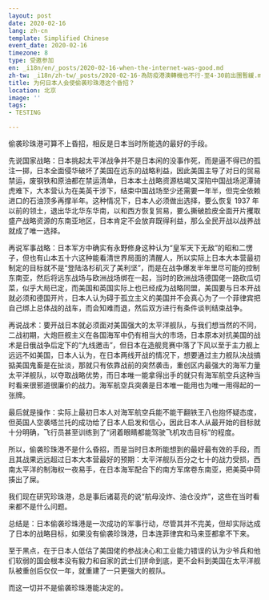 ```yaml
---
layout: post
date: 2020-02-16
lang: zh-cn
template: Simplified Chinese
event_date: 2020-02-16
timezone: 8
type: 受邀参加
en: _i18n/en/_posts/2020-02-16-when-the-internet-was-good.md
zh-tw: _i18n/zh-tw/_posts/2020-02-16-為防疫港澳轉機也不行-至4-30前出團暫緩.md
title: 为何日本人会使偷袭珍珠港这个昏招？
location: 北京
image: ''
tags:
- TESTING

---
```

偷袭珍珠港可算不上昏招，相反是日本当时所能选的最好的手段。

先说国家战略：日本挑起太平洋战争并不是日本闲的没事作死，而是逼不得已的孤注一掷，日本全面侵华破坏了美国在远东的战略利益，因此美国主导了对日的贸易禁运，废钢铁和原油都在禁运清单，日本本土战略资源枯竭又深陷中国战场泥潭骑虎难下，大本营认为在美英干涉下，结束中国战场至少还需要一年半，但完全依赖进口的石油顶多再撑半年。这种情况下，日本人必须做出选择，要么恢复 1937 年以前的领土，退出华北华东华南，以和西方恢复贸易，要么撕破脸皮全面开片攫取盛产战略资源的东南亚地区，日本肯定不会放弃既得利益，那么全民开战以战养战就成了唯一选择。

再说军事战略：日本军方中确实有永野修身这种认为“皇军天下无敌”的昭和二愣子，但也有山本五十六这种能看清世界局面的清醒人，所以实际上日本大本营最初制定的目标就不是“登陆洛杉矶灭了美利坚”，而是在战争爆发半年里尽可能的控制东南亚，然后将远东战场与欧洲战场绑在一起，当时的欧洲战场德国佬一路砍瓜切菜，似乎大局已定，而美国和英国实际上也已经成为战略同盟，美国要与日本开战就必须和德国开片，日本人认为碍于孤立主义的美国并不会真心为了一个菲律宾把自己绑上总体战的战车，而会知难而退，然后双方进行有条件谈判结束战争。

再说战术：要开战日本就必须面对美国强大的太平洋舰队，与我们想当然的不同，二战初期，大炮巨舰主义在各国海军中仍有相当大的市场，日本原本对抗美国的战术是日俄战争后定下的“九线邀击”，但日本在造舰竞赛中落了下风以至于主力舰上远远不如美国，日本人认为，在日本两线开战的情况下，想要通过主力舰队决战搞掂美国鬼畜是在扯淡，那就只有依靠战前的突然袭击，重创区内最强大的海军力量太平洋舰队，以夺取战略优势，而日本唯一能拿得出手的就只有海军航空兵这种当时看来很邪道很廉价的战力。海军航空兵突袭是日本唯一能用也为唯一用得起的一张牌。

最后就是操作：实际上最初日本人对海军航空兵能不能干翻铁王八也抱怀疑态度，但英国人空袭塔兰托的成功给了日本人启发和信心，因此日本人从最开始的目标就十分明确，飞行员甚至训练到了“闭着眼睛都能驾驶飞机攻击目标”的程度。

所以，偷袭珍珠港不是什么昏招，而是当时日本所能想到的最好最有效的手段，而且其战果远远超过日本大本营最好的预期：太平洋舰队百分之七十的战力受损，西南太平洋的制海权一夜易手，在日本海军配合下的南方军席卷东南亚，把美英中荷揍出了屎。

我们现在研究珍珠港，总是事后诸葛亮的说“航母没炸、油仓没炸”，这些在当时看来都不是什么问题。

总结是：日本偷袭珍珠港是一次成功的军事行动，尽管其并不完美，但却实际达成了日本的战略目标，如果没有偷袭珍珠港，日本连菲律宾和马来亚都拿不下来。

至于黑点，在于日本人低估了美国佬的参战决心和工业能力错误的认为少爷兵和他们软弱的国会根本没有毅力和自家的武士们拼命到底，更不会料到美国在太平洋舰队被重创后仅仅一年，就重建了一只更强大的舰队。

而这一切并不是偷袭珍珠港能决定的。